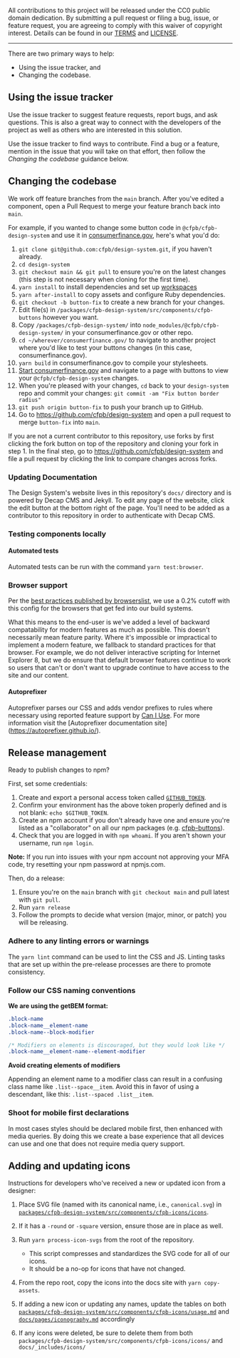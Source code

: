 All contributions to this project will be released under the CC0 public domain
dedication. By submitting a pull request or filing a bug, issue, or
feature request, you are agreeing to comply with this waiver of copyright interest.
Details can be found in our [TERMS](https://github.com/cfpb/design-system/blob/main/TERMS.md) and [LICENSE](https://github.com/cfpb/design-system/blob/main/LICENSE).

---

There are two primary ways to help:

- Using the issue tracker, and
- Changing the codebase.

## Using the issue tracker

Use the issue tracker to suggest feature requests, report bugs, and ask questions.
This is also a great way to connect with the developers of the project as well
as others who are interested in this solution.

Use the issue tracker to find ways to contribute. Find a bug or a feature,
mention in the issue that you will take on that effort,
then follow the _Changing the codebase_ guidance below.

## Changing the codebase

We work off feature branches from the `main` branch.
After you've edited a component,
open a Pull Request to merge your feature branch back into `main`.

For example, if you wanted to change some button code in `@cfpb/cfpb-design-system` and use it in
[consumerfinance.gov](https://github.com/cfpb/consumerfinance.gov),
here's what you'd do:

1. `git clone git@github.com:cfpb/design-system.git`, if you haven't already.
1. `cd design-system`
1. `git checkout main && git pull` to ensure you're on the latest changes (this step is not necessary when cloning for the first time).
1. `yarn install` to install dependencies and set up [workspaces](https://yarnpkg.com/lang/en/docs/workspaces/)
1. `yarn after-install` to copy assets and configure Ruby dependencies.
1. `git checkout -b button-fix` to create a new branch for your changes.
1. Edit file(s) in `/packages/cfpb-design-system/src/components/cfpb-buttons` however you want.
1. Copy `/packages/cfpb-design-system/` into `node_modules/@cfpb/cfpb-design-system/` in your consumerfinance.gov or other repo.
1. `cd ~/wherever/consumerfinance.gov/` to navigate to another project where you'd like to test your buttons changes (in this case, consumerfinance.gov).
1. `yarn build` in consumerfinance.gov to compile your stylesheets.
1. [Start consumerfinance.gov](https://cfpb.github.io/consumerfinance.gov/usage/) and navigate to a page with buttons to view your `@cfpb/cfpb-design-system` changes.
1. When you're pleased with your changes, `cd` back to your `design-system` repo and commit your changes: `git commit -am "Fix button border radius"`
1. `git push origin button-fix` to push your branch up to GitHub.
1. Go to https://github.com/cfpb/design-system and open a pull request to merge `button-fix` into `main`.

If you are not a current contributor to this repository,
use forks by first clicking the fork button on top of the repository
and cloning your fork in step 1.
In the final step, go to https://github.com/cfpb/design-system
and file a pull request by clicking the link to compare changes across forks.

### Updating Documentation

The Design System's website lives in this repository's `docs/` directory and is
powered by Decap CMS and Jekyll.
To edit any page of the website, click the edit button at the bottom right of
the page.
You'll need to be added as a contributor to this repository in order to
authenticate with Decap CMS.

### Testing components locally

#### Automated tests

Automated tests can be run with the command `yarn test:browser`.

### Browser support

Per the [best practices published by browserslist](https://github.com/browserslist/browserslist?tab=readme-ov-file#best-practices),
we use a 0.2% cutoff with this config for the browsers
that get fed into our build systems.

What this means to the end-user is we've added a level of backward
compatability for modern features as much as possible. This doesn't
necessarily mean feature parity. Where it's impossible or impractical to
implement a modern feature, we fallback to standard practices for that browser.
For example, we do not deliver interactive scripting for Internet Explorer 8,
but we do ensure that default browser features continue to work so users
that can't or don't want to upgrade continue to have access to the site and
our content.

#### Autoprefixer

Autoprefixer parses our CSS and adds vendor prefixes to rules where necessary
using reported feature support by [Can I Use](https://caniuse.com/). For more
information visit the [Autoprefixer documentation site]
(https://autoprefixer.github.io/).

## Release management

Ready to publish changes to npm?

First, set some credentials:

1. Create and export a personal access token called
   [`GITHUB_TOKEN`](https://github.com/release-it/release-it/blob/main/docs/github-releases.md#automated).
1. Confirm your environment has the above token properly defined and is not blank: `echo $GITHUB_TOKEN`.
1. Create an npm account if you don't already have one and ensure you're
   listed as a "collaborator" on all our npm packages (e.g.
   [cfpb-buttons](https://www.npmjs.com/package/@cfpb/cfpb-buttons)).
1. Check that you are logged in with `npm whoami`. If you aren't shown your username, run `npm login`.

**Note:** If you run into issues with your npm account not approving your MFA code, try resetting your npm password at npmjs.com.

Then, do a release:

1. Ensure you're on the `main` branch with `git checkout main`
   and pull latest with `git pull`.
1. Run `yarn release`
1. Follow the prompts to decide what version (major, minor, or patch)
   you will be releasing.

### Adhere to any linting errors or warnings

The `yarn lint` command can be used to lint the CSS and JS. Linting tasks that are set up within the pre-release processes are there to promote consistency.

### Follow our CSS naming conventions

**We are using the getBEM format:**

```css
.block-name
.block-name__element-name
.block-name--block-modifier

/* Modifiers on elements is discouraged, but they would look like */
.block-name__element-name--element-modifier
```

**Avoid creating elements of modifiers**

Appending an element name to a modifier class can result in a confusing class
name like `.list--space__item`.
Avoid this in favor of using a descendant, like this: `.list--spaced .list__item`.

### Shoot for mobile first declarations

In most cases styles should be declared mobile first,
then enhanced with media queries.
By doing this we create a base experience that all devices can use
and one that does not require media query support.

## Adding and updating icons

Instructions for developers who've received a new or updated icon from a designer:

1. Place SVG file (named with its canonical name, i.e., `canonical.svg`)
   in [`packages/cfpb-design-system/src/components/cfpb-icons/icons`](tree/main/packages/cfpb-design-system/src/components/cfpb-icons/icons/).
1. If it has a `-round` or `-square` version, ensure those are in place as well.
1. Run `yarn process-icon-svgs` from the root of the repository.
   - This script compresses and standardizes the SVG code for all of our icons.
   - It should be a no-op for icons that have not changed.
1. From the repo root, copy the icons into the docs site with `yarn copy-assets`.

1. If adding a new icon or updating any names, update the tables on both
   [`packages/cfpb-design-system/src/components/cfpb-icons/usage.md`](tree/main/packages/cfpb-design-system/src/components/cfpb-icons/usage.md)
   and [`docs/pages/iconography.md`](tree/main/docs/pages/iconography.md)
   accordingly
1. If any icons were deleted, be sure to delete them from both
   `packages/cfpb-design-system/src/components/cfpb-icons/icons/` and `docs/_includes/icons/`
